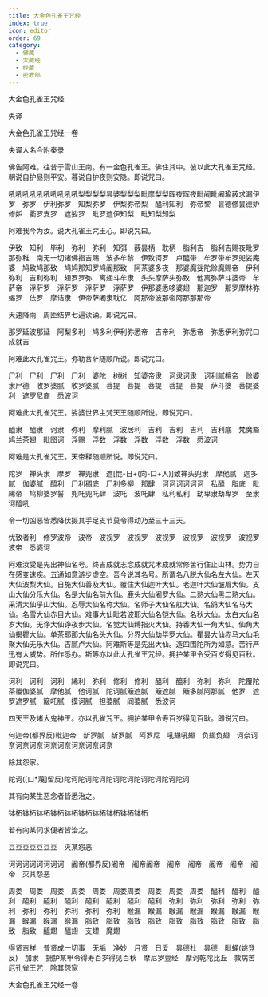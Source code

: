 ```yaml
---
title: 大金色孔雀王咒经
index: true
icon: editor
order: 69
category:
  - 佛藏
  - 大藏经
  - 经藏
  - 密教部
---
```


  大金色孔雀王咒经  

失译  

大金色孔雀王咒经一卷  

失译人名今附秦录  

佛告阿难。往昔于雪山王南。有一金色孔雀王。佛住其中。彼以此大孔雀王咒经。朝说自护昼则平安。暮说自护夜则安隐。即说咒曰。  

吼吼吼吼吼吼吼吼吼吼梨梨梨梨昙婆梨梨梨毗摩梨梨晖夜晖夜毗阇毗阇瑜薮求漏伊罗　弥罗　伊利弥罗　知梨弥罗　伊梨弥帝梨　醯利知利　弥帝黎　昙德修昙德妒修妒　衢罗支罗　遮娑罗　毗罗遮伊知梨　毗知梨知梨  

阿难我今为汝。说大孔雀王咒王心。即说咒曰。  

伊致　知利　毕利　弥利　弥利　知弭　薮昙柄　耽柄　脂利吉　脂利吉赐夜毗罗那弥稚　南无一切诸佛指吉赐　波多牟黎　伊致诃罗　卢醯带　牟罗带牟罗兜娑庵婆　鸠致鸠那致　鸠鸠那知罗鸠阇那致　阿茶婆多夜　那婆魔娑陀赊魔赐帝　伊利弥利　吉利弥利　翅罗罗弥　离翅斗牟隶　头头摩萨头弥致　他离弥萨斗婆帝　牟萨帝　浮萨罗　浮萨罗　浮萨罗　浮萨罗　伊那婆悉哆婆翅　那迦罗　那罗摩林弥　蝎罗　佉罗　摩诘隶　伊帝萨阇隶耽亿　阿那帝波那帝阿那那那帝  

天速降雨　周匝结界七遍读诵。即说咒曰。  

那罗延波那延　阿梨多利　鸠多利伊利弥悉帝　吉帝利　弥悉帝　弥悉伊利弥咒曰成就吉  

阿难此大孔雀咒王。弥勒菩萨随顺所说。即说咒曰。  

尸利　尸利　尸利　尸利　婆陀　树树　知婆帝隶　诃隶诃隶　诃利腻檀帝　赊婆隶尸德　收罗婆腻　收罗婆腻　菩提　菩提　菩提　菩提　菩提　萨斗婆　菩提婆利　遮罗尼裔　悉波诃  

阿难此大孔雀咒王。娑婆世界主梵天王随顺所说。即说咒曰。  

醯隶　醯隶　诃隶　弥利　摩利腻　波居利　吉利　吉利　吉利　吉利底　梵魔裔　鸠兰茶翅　毗图诃　浮赐　浮数　浮数　浮数　浮数　浮数　悉波诃  

阿难是大孔雀咒王。天帝释随顺所说。即说咒曰。  

陀罗　禅头隶　摩罗　禅兜隶　遮[惃-日+(向-口+人)]致禅头兜隶　摩他腻　迦多腻　伽婆腻　醯利　尸利稠底　尸利多柳　那肆　诃诃诃诃诃诃　私醯　脂底　毗絺帝　鸠柳婆罗誓　兜吒兜吒肆　波吒　波吒肆　私利私利　劫卑隶劫卑罗　至隶　诃醯吼  

令一切凶恶皆悉降伏摄其手足支节莫令得动乃至三十三天。  

忧致者利　修罗波帝　波帝　波视罗　波视罗　波视罗　波视罗　波视罗　波视罗　波帝　悉婆诃  

阿难汝受是先出神仙名号。终吉成就志念成就咒术成就常修苦行住止山林。势力自在感变速疾。五通如意游步虚空。吾今说其名号。所谓名八脱大仙名左大仙。左天大仙波梨大仙。日施大仙善及大仙。覆住大仙迦叶大仙。老迦叶大仙皱眉大仙。支山大仙分乐大仙。名是大仙名前大仙。鹿头大仙阇罗大仙。二熟大仙黑二熟大仙。采清大仙乎山大仙。忍辱大仙名称大仙。名师子大仙名舡大仙。名鸽大仙名马大仙。名雪大仙赤目大仙。难事大仙毗若波耶大仙名铠大仙。名秋大仙。太白大仙名岁大仙。无诤大仙诤夜步大仙。名觉大仙缚指火大仙。持香大仙一角大仙。仙角大仙揭瞿大仙。单茶耶那大仙名头大仙。分界大仙劫毕罗大仙。瞿昙大仙赤马大仙毛聚大仙无乐大仙。吉腻卢大仙。阿难斯等是先出大仙。造四围陀所为如意。苦行严迅有大威势。所作悉办。斯等亦以此大孔雀王咒经。拥护某甲令受百岁得见百秋。即说咒曰。  

诃利　诃利　诃利　絺利　弥利　修利　修利　醯利　醯利　弥利　弥利　陀覆陀茶覆伽婆腻　摩他腻　他诃腻　陀诃腻簸遮腻　簸遮腻　簸多腻阿那腻　他罗　遮罗遮罗腻　簸吒腻　摸诃腻　担婆腻　阎婆腻　悉波诃  

四天王及诸大鬼神王。亦以孔雀咒王。拥护某甲令寿百岁得见百耿。即说咒曰。  

何迦帝(都界反)毗迦帝　龂罗腻　龂罗腻　阿罗尼　吼翅吼翅　负翅负翅　诃奈诃奈诃奈诃奈诃奈诃奈诃奈诃奈诃奈  

除其怨家。  

陀诃([口*蔑]留反)陀诃陀诃陀诃陀诃陀诃陀诃陀诃陀诃陀诃  

其有向某生恶念者皆悉治之。  

钵柘钵柘钵柘钵柘钵柘钵柘钵柘钵柘钵柘钵柘  

若有向某伺求便者皆治之。  

豆豆豆豆豆豆豆　灭某怨恶  

诃诃诃诃诃诃诃诃　阇帝(都界反)阇帝　阇帝阇帝　阇帝　阇帝　阇帝　阇帝　阇帝　灭其怨恶  

周娄　周娄　周娄　周娄　周娄　周娄周娄　周娄　周娄　周娄　醯利　醯利　醯利　醯利　醯利　醯利　醯利　醯利　醯利　醯利　弥利　弥利　弥利　弥利　弥利　弥利　弥利　弥利　弥利　弥利　睺漏　睺漏　睺漏　睺漏　睺漏　睺漏　睺漏　睺漏　睺漏　睺漏　脂致　脂致　脂致　脂致　脂致　脂致　脂致　脂致　脂致　脂致　醯翅　醯翅　支翅　魔翅  

得贤吉祥　普贤成一切事　无垢　净妙　月贤　日爱　昙德杜　昙德　毗蝇(姚登反)　加隶　拥护某甲令得寿百岁得见百秋　摩尼罗亶经　摩诃乾陀比丘　救病苦厄孔雀王咒　除其怨家  

大金色孔雀王咒经一卷  
